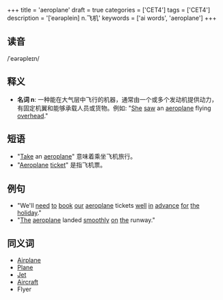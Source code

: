 +++
title = 'aeroplane'
draft = true
categories = ['CET4']
tags = ['CET4']
description = '[ˈeərəplein] n.飞机'
keywords = ['ai words', 'aeroplane']
+++

## 读音
/ˈeərəpleɪn/

## 释义
- **名词 n**: 一种能在大气层中飞行的机器，通常由一个或多个发动机提供动力，有固定机翼和能够承载人员或货物。例如: "[She](/post/she/) [saw](/post/saw/) an [aeroplane](/post/aeroplane/) flying [overhead](/post/overhead/)."

## 短语
- "[Take](/post/take/) an [aeroplane](/post/aeroplane/)" 意味着乘坐飞机旅行。
- "[Aeroplane](/post/aeroplane/) [ticket](/post/ticket/)" 是指飞机票。

## 例句
- "We'll [need](/post/need/) [to](/post/to/) [book](/post/book/) [our](/post/our/) [aeroplane](/post/aeroplane/) tickets [well](/post/well/) [in](/post/in/) [advance](/post/advance/) [for](/post/for/) [the](/post/the/) [holiday](/post/holiday/)."
- "[The](/post/the/) [aeroplane](/post/aeroplane/) landed [smoothly](/post/smoothly/) [on](/post/on/) [the](/post/the/) runway."

## 同义词
- [Airplane](/post/airplane/)
- [Plane](/post/plane/)
- [Jet](/post/jet/)
- [Aircraft](/post/aircraft/)
- Flyer
